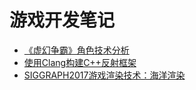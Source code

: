 # 游戏开发笔记

- [《虚幻争霸》角色技术分析](1.character_tech_in_paragon/paragon_character_tech.md)
- [使用Clang构建C++反射框架](2.reflect_cpp_with_clang/reflect_cpp_with_clang.md)
- [SIGGRAPH2017游戏渲染技术：海洋渲染](5.ocean_rendering/ocean_rendering.md)